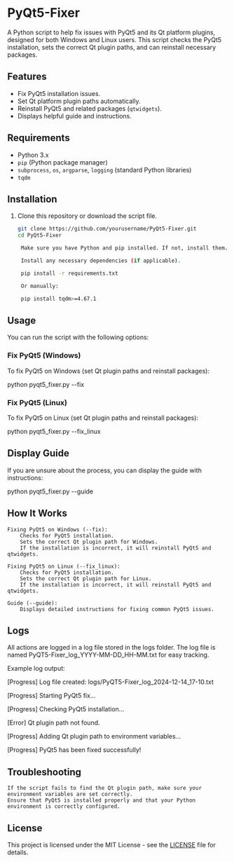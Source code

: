 # PyQt5-Fixer

A Python script to help fix issues with PyQt5 and its Qt platform plugins, designed for both Windows and Linux users. This script checks the PyQt5 installation, sets the correct Qt plugin paths, and can reinstall necessary packages.

## Features

- Fix PyQt5 installation issues.
- Set Qt platform plugin paths automatically.
- Reinstall PyQt5 and related packages (`qtwidgets`).
- Displays helpful guide and instructions.

## Requirements

- Python 3.x
- `pip` (Python package manager)
- `subprocess`, `os`, `argparse`, `logging` (standard Python libraries)
- `tqdm`

## Installation

1. Clone this repository or download the script file.
   
   ```bash
   git clone https://github.com/yourusername/PyQt5-Fixer.git
   cd PyQt5-Fixer

    Make sure you have Python and pip installed. If not, install them.

    Install any necessary dependencies (if applicable).

    pip install -r requirements.txt

    Or manually:

    pip install tqdm>=4.67.1


## Usage

You can run the script with the following options:

### Fix PyQt5 (Windows)

To fix PyQt5 on Windows (set Qt plugin paths and reinstall packages):

python pyqt5_fixer.py --fix

### Fix PyQt5 (Linux)

To fix PyQt5 on Linux (set Qt plugin paths and reinstall packages):

python pyqt5_fixer.py --fix_linux

## Display Guide

If you are unsure about the process, you can display the guide with instructions:

python pyqt5_fixer.py --guide

## How It Works

    Fixing PyQt5 on Windows (--fix):
        Checks for PyQt5 installation.
        Sets the correct Qt plugin path for Windows.
        If the installation is incorrect, it will reinstall PyQt5 and qtwidgets.

    Fixing PyQt5 on Linux (--fix_linux):
        Checks for PyQt5 installation.
        Sets the correct Qt plugin path for Linux.
        If the installation is incorrect, it will reinstall PyQt5 and qtwidgets.

    Guide (--guide):
        Displays detailed instructions for fixing common PyQt5 issues.

## Logs

All actions are logged in a log file stored in the logs folder. The log file is named PyQT5-Fixer_log_YYYY-MM-DD_HH-MM.txt for easy tracking.

Example log output:

[Progress] Log file created: logs/PyQT5-Fixer_log_2024-12-14_17-10.txt

[Progress] Starting PyQt5 fix...

[Progress] Checking PyQt5 installation...

[Error] Qt plugin path not found.

[Progress] Adding Qt plugin path to environment variables...

[Progress] PyQt5 has been fixed successfully!

## Troubleshooting

    If the script fails to find the Qt plugin path, make sure your environment variables are set correctly.
    Ensure that PyQt5 is installed properly and that your Python environment is correctly configured.

## License

This project is licensed under the MIT License - see the [LICENSE](https://github.com/nazarhktwitch/PyQT5-Fixer/blob/main/LICENSE) file for details.
